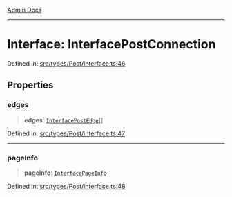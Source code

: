 [Admin Docs](/)

***

# Interface: InterfacePostConnection

Defined in: [src/types/Post/interface.ts:46](https://github.com/PalisadoesFoundation/talawa-admin/blob/main/src/types/Post/interface.ts#L46)

## Properties

### edges

> **edges**: [`InterfacePostEdge`](types\Post\interface\README\interfaces\InterfacePostEdge.md)[]

Defined in: [src/types/Post/interface.ts:47](https://github.com/PalisadoesFoundation/talawa-admin/blob/main/src/types/Post/interface.ts#L47)

***

### pageInfo

> **pageInfo**: [`InterfacePageInfo`](types\Post\interface\README\interfaces\InterfacePageInfo.md)

Defined in: [src/types/Post/interface.ts:48](https://github.com/PalisadoesFoundation/talawa-admin/blob/main/src/types/Post/interface.ts#L48)
